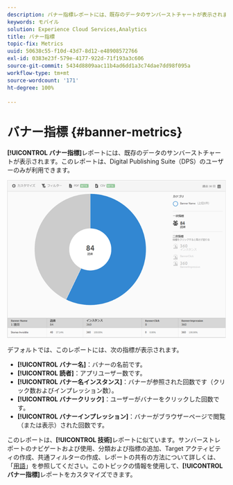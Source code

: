 ```yaml
---
description: バナー指標レポートには、既存のデータのサンバーストチャートが表示されます。このレポートは、Digital Publishing Suite（DPS）のユーザーのみが利用できます。
keywords: モバイル
solution: Experience Cloud Services,Analytics
title: バナー指標
topic-fix: Metrics
uuid: 50638c55-f10d-43d7-8d12-e48908572766
exl-id: 0383e23f-579e-4177-922d-71f193a3c606
source-git-commit: 5434d8809aac11b4ad6dd1a3c74dae7dd98f095a
workflow-type: tm+mt
source-wordcount: '171'
ht-degree: 100%

---
```


# バナー指標 {#banner-metrics}

**[!UICONTROL バナー指標]**&#x200B;レポートには、既存のデータのサンバーストチャートが表示されます。このレポートは、Digital Publishing Suite（DPS）のユーザーのみが利用できます。

![](assets/dps_banner_name.png)

デフォルトでは、このレポートには、次の指標が表示されます。

* **[!UICONTROL バナー名]**：バナーの名前です。
* **[!UICONTROL 読者]**：アプリユーザー数です。
* **[!UICONTROL バナー名インスタンス]**：バナーが参照された回数です（クリック数およびインプレッション数）。
* **[!UICONTROL バナークリック]**：ユーザーがバナーをクリックした回数です。
* **[!UICONTROL バナーインプレッション]**：バナーがブラウザーページで閲覧（または表示）された回数です。

このレポートは、**[!UICONTROL 技術]**&#x200B;レポートに似ています。サンバーストレポートのナビゲートおよび使用、分類および指標の追加、Target アクティビティの作成、共通フィルターの作成、レポートの共有の方法について詳しくは、「[用語](/help/using/usage/reports-technology.md)」を参照してください。このトピックの情報を使用して、**[!UICONTROL バナー指標]**&#x200B;レポートをカスタマイズできます。
